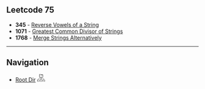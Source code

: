 ## Leetcode 75

- <b>345</b> - [Reverse Vowels of a String](Easy/Reverse_Vowel.md)
- <b>1071</b> - [Greatest Common Divisor of Strings](Easy/GCD_STR.md)
- <b>1768</b> - [Merge Strings Alternatively](Easy/Merge_Str_Alternative.md)

****
## Navigation

- [Root Dir](Index.md) <img src="../../Assets/root.png" alt="Root Dir Folder" style="width:20px;height:20px;">


